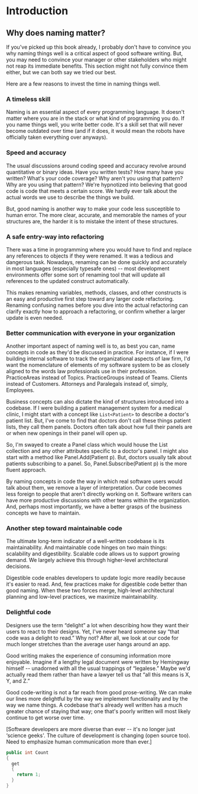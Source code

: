 # Introduction

## Why does naming matter?

If you've picked up this book already, I probably don't have to convince you why naming things well is a critical aspect of good software writing. But, you may need to convince your manager or other stakeholders who might not reap its immediate benefits. This section might not fully convince them either, but we can both say we tried our best.

Here are a few reasons to invest the time in naming things well.

### A timeless skill

Naming is an essential aspect of every programming language. It doesn't matter where you are in the stack or what kind of programming you do. If you name things well, you write better code. It's a skill set that will never become outdated over time (and if it does, it would mean the robots have officially taken everything over anyways).

### Speed and accuracy

The usual discussions around coding speed and accuracy revolve around quantitative or binary ideas. Have you written tests? How many have you written? What's your code coverage? Why aren't you using that pattern? Why are you using that pattern? We're hypnotized into believing that good code is code that meets a certain score.  We hardly ever talk about the actual words we use to describe the things we build.

But, good naming is another way to make your code less susceptible to human error. The more clear, accurate, and memorable the names of your structures are, the harder it is to mistake the intent of these structures.

### A safe entry-way into refactoring

There was a time in programming where you would have to find and replace any references to objects if they were renamed. It was a tedious and dangerous task. Nowadays, renaming can be done quickly and accurately in most languages (especially typesafe ones) -- most development environments offer some sort of renaming tool that will update all references to the updated construct automatically. 

This makes renaming variables, methods, classes, and other constructs is an easy and productive first step toward any larger code refactoring. Renaming confusing names before you dive into the actual refactoring can clarify exactly how to approach a refactoring, or confirm whether a larger update is even needed.

### Better communication with everyone in your organization

Another important aspect of naming well is to, as best you can, name concepts in code as they'd be discussed in practice. For instance, if I were building internal software to track the organizational aspects of law firm, I'd want the nomenclature of elements of my software system to be as closely aligned to the words law professionals use in their profession. PracticeAreas instead of Topics. PracticeGroups instead of Teams. Clients instead of Customers. Attorneys and Paralegals instead of, simply, Employees.

Business concepts can also dictate the kind of structures introduced into a codebase. If I were building a patient management system for a medical clinic, I might start with a concept like `List<Patient>` to describe a doctor's patient list. But, I've come to find that doctors don't call these things patient lists, they call them panels. Doctors often talk about how full their panels are or when new openings in their panel will open up.

So, I'm swayed to create a Panel class which would house the List<Patient> collection and any other attributes specific to a doctor's panel. I might also start with a method like Panel.Add(Patient p). But, doctors usually talk about patients subscribing to a panel. So, Panel.Subscribe(Patient p) is the more fluent approach.

By naming concepts in code the way in which real software users would talk about them, we remove a layer of interpretation.  Our code becomes less foreign to people that aren't directly working on it. Software writers can have more productive discussions with other teams within the organization. And, perhaps most importantly, we have a better grasps of the business concepts we have to maintain.

### Another step toward maintainable code

The ultimate long-term indicator of a well-written codebase is its maintainability. And maintainable code hinges on two main things: scalability and digestibility. Scalable code allows us to support growing demand. We largely achieve this through higher-level architectural decisions. 

Digestible code enables developers to update logic more readily because it's easier to read. And, few practices make for digestible code better than good naming. When these two forces merge, high-level architectural planning and low-level practices, we maximize maintainability.

### Delightful code

Designers use the term “delight” a lot when describing how they want their users to react to their designs. Yet, I've never heard someone say “that code was a delight to read.” Why not? After all, we look at our code for much longer stretches than the average user hangs around an app.

Good writing makes the experience of consuming information more enjoyable. Imagine if a lengthy legal document were written by Hemingway himself -- unadorned with all the usual trappings of “legalese.” Maybe we'd actually read them rather than have a lawyer tell us that “all this means is X, Y, and Z.”

Good code-writing is not a far reach from good prose-writing. We can make our lines more delightful by the way we implement functionality and by the way we name things. A codebase that's already well written has a much greater chance of staying that way; one that's poorly written will most likely continue to get worse over time.

[Software developers are more diverse than ever -- it's no longer just ‘science geeks'. The culture of development is changing (open source too). Need to emphasize human communication more than ever.]

```C#
public int Count 
{
  get 
  {
    return 1;
  }
}
```


